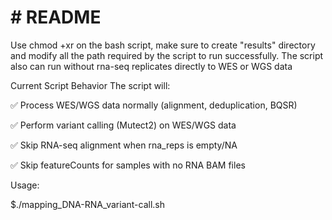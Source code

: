 # # README
Use chmod +xr on the bash script, make sure to create "results" directory and modify all the path required by the script to run successfully.
The script also can run without rna-seq replicates directly to WES or WGS data

Current Script Behavior
The script will:

✅ Process WES/WGS data normally (alignment, deduplication, BQSR)

✅ Perform variant calling (Mutect2) on WES/WGS data

✅ Skip RNA-seq alignment when rna_reps is empty/NA

✅ Skip featureCounts for samples with no RNA BAM files

Usage:

$./mapping_DNA-RNA_variant-call.sh
